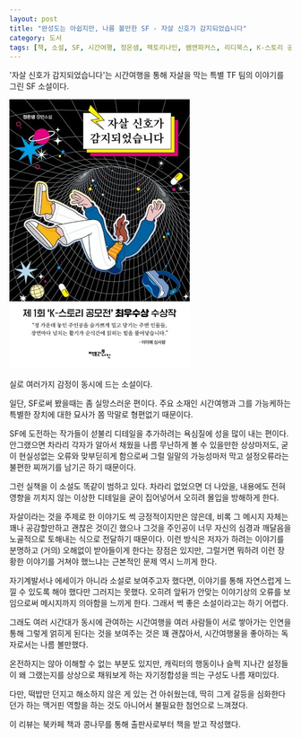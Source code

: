 ```yaml
---
layout: post
title: "완성도는 아쉽지만, 나름 볼만한 SF - 자살 신호가 감지되었습니다"
category: 도서
tags: [책, 소설, SF, 시간여행, 정온샘, 팩토리나인, 쌤앤파커스, 리디북스, K-스토리 공모전, 북카페 책과 콩나무, 서평]
---
```


'자살 신호가 감지되었습니다'는
시간여행을 통해 자살을 막는 특별 TF 팀의 이야기를 그린 SF 소설이다.

![표지](/images/book/suicide-signal-detected-book-h480.jpg)

실로 여러가지 감정이 동시에 드는 소설이다.

일단, SF로써 봤을때는 좀 실망스러운 편이다.
주요 소재인 시간여행과 그를 가능케하는 특별한 장치에 대한 묘사가 쫌 막말로 형편없기 때문이다.

SF에 도전하는 작가들이 섣불리 디테일을 추가하려는 욕심질에 성을 많이 내는 편이다.
안그랬으면 차라리 각자가 알아서 채웠을
나름 무난하게 볼 수 있을만한 상상마저도,
굳이 현실성없는 오류와 맞부딛히게 함으로써
그럴 일말의 가능성마저 막고
설정오류라는 불편한 찌꺼기를 남기곤 하기 때문이다.

그런 실책을 이 소설도 똑같이 범하고 있다.
차라리 없었으면 더 나았을,
내용에도 전혀 영향을 끼치지 않는 이상한 디테일을 굳이 집어넣어서
오히려 몰입을 방해하게 한다.

자살이라는 것을 주제로 한 이야기도 썩 긍정적이지만은 않은데,
비록 그 메시지 자체는 꽤나 공감할만하고 괜찮은 것이긴 했으나
그것을 주인공이 너무 자신의 심경과 깨달음을 노골적으로 토해내는 식으로 전달하기 때문이다.
이런 방식은 저자가 하려는 이야기를 분명하고 (거의) 오해없이 받아들이게 한다는 장점은 있지만,
그럴거면 뭐하려 이런 장황한 이야기를 거쳐야 했느냐는 근본적인 문제 역시 느끼게 한다.

자기계발서나 에세이가 아니라 소설로 보여주고자 했다면,
이야기를 통해 자연스럽게 느낄 수 있도록 해야 했다만 그러지는 못했다.
오히려 앞뒤가 안맞는 이야기상의 오류를 보임으로써 메시지까지 의아함을 느끼게 한다.
그래서 썩 좋은 소설이라고는 하기 어렵다.

그래도 여러 시간대가 동시에 관여하는 시간여행을
여러 사람들이 서로 쌓아가는 인연을 통해
그렇게 얽히게 된다는 것을 보여주는 것은 꽤 괜찮아서,
시간여행물을 좋아하는 독자로서는 나름 볼만했다.

온전하지는 않아 이해할 수 없는 부분도 있지만,
캐릭터의 행동이나 슬쩍 지나간 설정들이 왜 그랬는지를 상상으로 채워보게 하는
자기정합성을 띄는 구성도 나름 재미있다.

다만, 떡밥만 던지고 해소하지 않은 게 있는 건 아쉬웠는데,
딱히 그게 갈등을 심화한다던가 하는 맥거핀 역할을 하는 것도 아니어서
불필요한 첨언으로 느껴졌다.



<div class="im im-info">
이 리뷰는 북카페 책과 콩나무를 통해 출판사로부터 책을 받고 작성했다.
</div>
